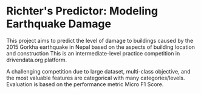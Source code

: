 # Richter's Predictor: Modeling Earthquake Damage
This project aims to predict the level of damage to buildings caused by the 2015 Gorkha earthquake in Nepal based on the aspects of building location and construction
This is an intermediate-level practice competition in drivendata.org platform. 

A challenging competition due to large dataset, multi-class objective, and the most valuable features are categorical with many categories/levels. Evaluation is based on the performance metric Micro F1 Score.
